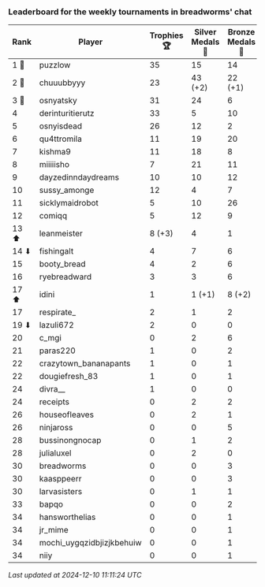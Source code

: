 ### Leaderboard for the weekly tournaments in breadworms' chat
| Rank | Player | Trophies 🏆 | Silver Medals 🥈 | Bronze Medals 🥉 | Points |
|------|--------|-------------|------------------|------------------|--------|
| 1 🥇 | puzzlow | 35 | 15 | 14 | 127.0 |
| 2 🥈 | chuuubbyyy | 23 | 43 (+2) | 22 (+1) | 123.0 (+2.5) |
| 3 🥉 | osnyatsky | 31 | 24 | 6 | 120.0 |
| 4 | derinturitierutz | 33 | 5 | 10 | 109.0 |
| 5 | osnyisdead | 26 | 12 | 2 | 91.0 |
| 6 | qu4ttromila | 11 | 19 | 20 | 62.0 |
| 7 | kishma9 | 11 | 18 | 8 | 55.0 |
| 8 | miiiiisho | 7 | 21 | 11 | 47.5 |
| 9 | dayzedinndaydreams | 10 | 10 | 12 | 46.0 |
| 10 | sussy_amonge | 12 | 4 | 7 | 43.5 |
| 11 | sicklymaidrobot | 5 | 10 | 26 | 38.0 |
| 12 | comiqq | 5 | 12 | 9 | 31.5 |
| 13 ⬆| leanmeister | 8 (+3) | 4 | 1 | 28.5 (+9.0) |
| 14 ⬇| fishingalt | 4 | 7 | 6 | 22.0 |
| 15 | booty_bread | 4 | 2 | 6 | 17.0 |
| 16 | ryebreadward | 3 | 3 | 6 | 15.0 |
| 17 ⬆| idini | 1 | 1 (+1) | 8 (+2) | 8.0 (+2.0) |
| 17 | respirate_ | 2 | 1 | 2 | 8.0 |
| 19 ⬇| lazuli672 | 2 | 0 | 0 | 6.0 |
| 20 | c_mgi | 0 | 2 | 6 | 5.0 |
| 21 | paras220 | 1 | 0 | 2 | 4.0 |
| 22 | crazytown_bananapants | 1 | 0 | 1 | 3.5 |
| 22 | dougiefresh_83 | 1 | 0 | 1 | 3.5 |
| 24 | divra__ | 1 | 0 | 0 | 3.0 |
| 24 | receipts | 0 | 2 | 2 | 3.0 |
| 26 | houseofleaves | 0 | 2 | 1 | 2.5 |
| 26 | ninjaross | 0 | 0 | 5 | 2.5 |
| 28 | bussinongnocap | 0 | 1 | 2 | 2.0 |
| 28 | julialuxel | 0 | 2 | 0 | 2.0 |
| 30 | breadworms | 0 | 0 | 3 | 1.5 |
| 30 | kaasppeerr | 0 | 0 | 3 | 1.5 |
| 30 | larvasisters | 0 | 1 | 1 | 1.5 |
| 33 | bapqo | 0 | 0 | 2 | 1.0 |
| 34 | hansworthelias | 0 | 0 | 1 | 0.5 |
| 34 | jr_mime | 0 | 0 | 1 | 0.5 |
| 34 | mochi_uygqzidbjizjkbehuiw | 0 | 0 | 1 | 0.5 |
| 34 | niiy | 0 | 0 | 1 | 0.5 |

_Last updated at 2024-12-10 11:11:24 UTC_